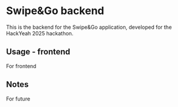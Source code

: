 # Swipe&Go backend
This is the backend for the Swipe&Go application, developed for the HackYeah 2025 hackathon.

## Usage - frontend
For frontend

## Notes
For future